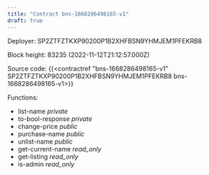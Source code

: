 ```yaml
---
title: "Contract bns-1668286498165-v1"
draft: true
---
```

Deployer: SP2ZTFZTKXP90200P1B2XHFBSN9YHMJEM1PFEKRB8


 



Block height: 83235 (2022-11-12T21:12:57.000Z)

Source code: {{<contractref "bns-1668286498165-v1" SP2ZTFZTKXP90200P1B2XHFBSN9YHMJEM1PFEKRB8 bns-1668286498165-v1>}}

Functions:

* list-name _private_
* to-bool-response _private_
* change-price _public_
* purchase-name _public_
* unlist-name _public_
* get-current-name _read_only_
* get-listing _read_only_
* is-admin _read_only_
